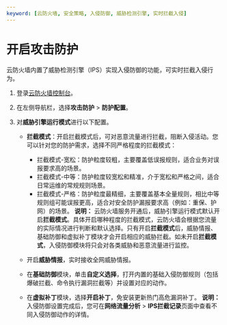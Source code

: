 ```yaml
---
keyword: [云防火墙, 安全策略, 入侵防御, 威胁检测引擎, 实时拦截入侵]
---
```


# 开启攻击防护

云防火墙内置了威胁检测引擎（IPS）实现入侵防御的功能，可实时拦截入侵行为。

1.  登录[云防火墙控制台](https://yundun.console.aliyun.com/?p=cfwnext)。

2.  在左侧导航栏，选择**攻击防护** \> **防护配置**。

3.  对**威胁引擎运行模式**进行以下配置。

    -   **拦截模式**：开启拦截模式后，可对恶意流量进行拦截，阻断入侵活动。您可以针对您的防护需求，选择不同严格程度的拦截模式：

        -   拦截模式-宽松：防护粒度较粗，主要覆盖低误报规则，适合业务对误报要求高的场景。
        -   拦截模式-中等：防护粒度较宽松和精准，介于宽松和严格之间，适合日常运维的常规规则场景。
        -   拦截模式-严格：防护粒度最精细，主要覆盖基本全量规则，相比中等规则组可能误报更高，适合对安全防护漏报要求高（例如：重保、护网）的场景。
        **说明：** 云防火墙服务开通后，威胁引擎运行模式默认开启**拦截模式**。具体开启哪种程度的拦截模式，云防火墙会根据您流量的实际情况进行判断和默认选择。只有开启**拦截模式**后，威胁情报、基础防御和虚拟补丁模块才会开启相应的威胁拦截。如未开启**拦截模式**，入侵防御模块将只会对各类威胁和恶意流量进行监控。

    -   开启**威胁情报**，实时接收全网威胁情报。
    -   在**基础防御**模块，单击**自定义选择**，打开内置的基础入侵防御规则（包括爆破拦截、命令执行漏洞拦截等）并设置对应的动作。
    -   在**虚拟补丁**模块，选择**开启补丁**，免安装更新热门高危漏洞补丁。
    **说明：** 入侵防御设置完成后，您可在**网络流量分析** \> **IPS拦截记录**页面中查看不同入侵防御动作的详情。


